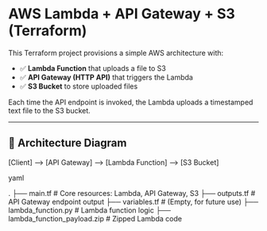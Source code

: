 # AWS Lambda + API Gateway + S3 (Terraform)

This Terraform project provisions a simple AWS architecture with:

- ✅ **Lambda Function** that uploads a file to S3
- ✅ **API Gateway (HTTP API)** that triggers the Lambda
- ✅ **S3 Bucket** to store uploaded files

Each time the API endpoint is invoked, the Lambda uploads a timestamped text file to the S3 bucket.

---

## 🧱 Architecture Diagram

[Client] --> [API Gateway] --> [Lambda Function] --> [S3 Bucket]

yaml

.
├── main.tf # Core resources: Lambda, API Gateway, S3
├── outputs.tf # API Gateway endpoint output
├── variables.tf # (Empty, for future use)
├── lambda_function.py # Lambda function logic
├── lambda_function_payload.zip # Zipped Lambda code
